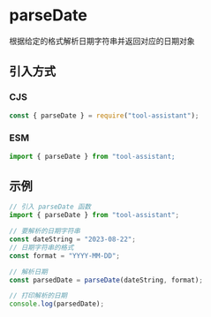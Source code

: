 # parseDate

根据给定的格式解析日期字符串并返回对应的日期对象

## 引入方式

### CJS

```javascript
const { parseDate } = require("tool-assistant");
```

### ESM

```javascript
import { parseDate } from "tool-assistant;
```

## 示例

```javascript
// 引入 parseDate 函数
import { parseDate } from "tool-assistant";

// 要解析的日期字符串
const dateString = "2023-08-22";
// 日期字符串的格式
const format = "YYYY-MM-DD";

// 解析日期
const parsedDate = parseDate(dateString, format);

// 打印解析的日期
console.log(parsedDate);
```
